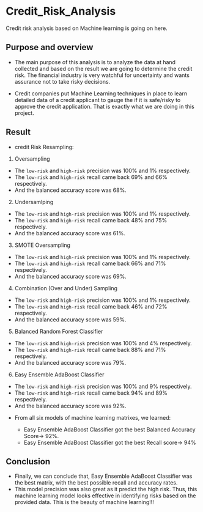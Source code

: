 # Credit_Risk_Analysis
Credit risk analysis based on Machine learning is going on here.

## Purpose and overview
- The main purpose of this analysis is to analyze the data at hand collected and based on the result we are going to determine the credit risk. The financial industry is very watchful for uncertainty and wants assurance not to take risky decisions.

- Credit companies put Machine Learning techniques in place to learn detailed data of a credit applicant to gauge the if it is safe/risky to approve the credit application. That is exactly what we are doing in this project.

## Result
- credit Risk Resampling:
1. Oversampling

  * The `low-risk` and `high-risk` precision was 100% and 1% respectively.
  * The `low-risk` and `high-risk` recall came back 69% and 66% respectively.
  * And the balanced accuracy score was 68%.

2. Undersamlping

  * The `low-risk` and `high-risk` precision was 100% and 1% respectively.
  * The `low-risk` and `high-risk` recall came back 48% and 75% respectively.
  * And the balanced accuracy score was 61%.

3. SMOTE Oversampling

  * The `low-risk` and `high-risk` precision was 100% and 1% respectively.
  * The `low-risk` and `high-risk` recall came back 66% and 71% respectively.
  * And the balanced accuracy score was 69%.

4. Combination (Over and Under) Sampling

  * The `low-risk` and `high-risk` precision was 100% and 1% respectively.
  * The `low-risk` and `high-risk` recall came back 46% and 72% respectively.
  * And the balanced accuracy score was 59%.

5. Balanced Random Forest Classifier
  
  * The `low-risk` and `high-risk` precision was 100% and 4% respectively.
  * The `low-risk` and `high-risk` recall came back 88% and 71% respectively.
  * And the balanced accuracy score was 79%.

6. Easy Ensemble AdaBoost Classifier

  * The `low-risk` and `high-risk` precision was 100% and 9% respectively.
  * The `low-risk` and `high-risk` recall came back 94% and 89% respectively.
  * And the balanced accuracy score was 92%.

- From all six models of machine learning matrixes, we learned:

  * Easy Ensemble AdaBoost Classifier got the best Balanced Accuracy Score-> 92%.
  * Easy Ensemble AdaBoost Classifier got the best Recall score-> 94%

## Conclusion
 
  - Finally, we can conclude that, Easy Ensemble AdaBoost Classifier was the best matrix, with the best possible recall and accuracy rates. 
  - This model precision was also great as it predict the high risk. Thus, this machine learning model looks effective in identifying risks based on the provided data. This is the beauty of machine learning!!!